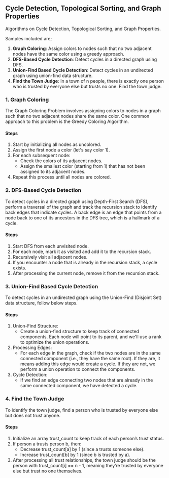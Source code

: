 ## Cycle Detection, Topological Sorting, and Graph Properties
Algorithms on Cycle Detection, Topological Sorting, and Graph Properties.

Samples included are;
1. <b>Graph Coloring</b>: Assign colors to nodes such that no two adjacent nodes have the same color using a greedy approach.
2. <b>DFS-Based Cycle Detection</b>: Detect cycles in a directed graph using DFS.
3. <b>Union-Find Based Cycle Detection</b>: Detect cycles in an undirected graph using union-find data structure.
4. <b>Find the Town Judge</b>: In a town of n people, there is exactly one person who is trusted by everyone else but trusts no one. Find the town judge.



### 1. Graph Coloring
The Graph Coloring Problem involves assigning colors to nodes in a graph such that no two adjacent nodes share the same color. One common approach to this problem is the Greedy Coloring Algorithm.

#### Steps
1. Start by initializing all nodes as uncolored.
2. Assign the first node a color (let's say color 1).
3. For each subsequent node:
    - Check the colors of its adjacent nodes.
    - Assign the smallest color (starting from 1) that has not been assigned to its adjacent nodes.
4. Repeat this process until all nodes are colored.

### 2. DFS-Based Cycle Detection
To detect cycles in a directed graph using Depth-First Search (DFS), perform a traversal of the graph and track the recursion stack to identify back edges that indicate cycles. A back edge is an edge that points from a node back to one of its ancestors in the DFS tree, which is a hallmark of a cycle.

#### Steps
1. Start DFS from each unvisited node.
2. For each node, mark it as visited and add it to the recursion stack.
3. Recursively visit all adjacent nodes.
4. If you encounter a node that is already in the recursion stack, a cycle exists.
5. After processing the current node, remove it from the recursion stack.

### 3. Union-Find Based Cycle Detection
To detect cycles in an undirected graph using the Union-Find (Disjoint Set) data structure, follow below steps.

#### Steps
1. Union-Find Structure:
    - Create a union-find structure to keep track of connected components. Each node will point to its parent, and we'll use a rank to optimize the union operations.
2. Processing Edges:
    - For each edge in the graph, check if the two nodes are in the same connected component (i.e., they have the same root). If they are, it means adding this edge would create a cycle. If they are not, we perform a union operation to connect the components.
3. Cycle Detection:
    - If we find an edge connecting two nodes that are already in the same connected component, we have detected a cycle.

### 4. Find the Town Judge
To identify the town judge, find a person who is trusted by everyone else but does not trust anyone.

#### Steps
1. Initialize an array trust_count to keep track of each person’s trust status.
2. If person a trusts person b, then:
    - Decrease trust_count[a] by 1 (since a trusts someone else).
    - Increase trust_count[b] by 1 (since b is trusted by a).
3. After processing all trust relationships, the town judge should be the person with trust_count[i] == n - 1, meaning they’re trusted by everyone else but trust no one themselves.